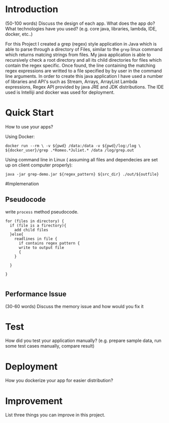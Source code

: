# Introduction
(50-100 words)
Discuss the design of each app. What does the app do? What technologies have you used? (e.g. core java, libraries, lambda, IDE, docker, etc..)

For this Project I created a grep (regex) style application in Java which is able to parse through a directory 
of Files, similar to the `grep` linux command which returns matcing strings from files.
My java application is able to recursively check a root directory and all its child directories for files which
contain the regex specific. Once found, the line containing the matching regex expressions are writted to a file
specified by by user in the command line arguments.
In order to create this java application I have used a number of libraries and API's such as Stream, Arrays, ArrayList
Lambda expressions, Regex API provided by java JRE and JDK distributions. The IDE used is Intelliji and docker was used for deployment.


# Quick Start
How to use your apps? 

Using Docker:

`docker run --rm \
-v ${pwd} /data:/data -v ${pwd}/log:/log \
${docker_user}/grep .*Romeo.*Juliet.* /data /log/grep.out`

Using command line in Linux ( assuming all files and dependecies are set up on client computer properly):

`java -jar grep-demo.jar ${regex_pattern} ${src_dir} ./out/${outfile}`

#Implemenation
## Pseudocode
write `process` method pseudocode.

```
for (files in directory) {
  if (file is a firectory){
    add child files 
  }else{
    readlines in file {
      if contains regex pattern {
      write to output file
      {
    }
      
  }
  
}
  

```


## Performance Issue
(30-60 words)
Discuss the memory issue and how would you fix it

# Test
How did you test your application manually? (e.g. prepare sample data, run some test cases manually, compare result)

# Deployment
How you dockerize your app for easier distribution?

# Improvement
List three things you can improve in this project.
